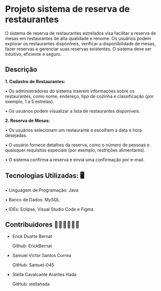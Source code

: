 # Projeto sistema de reserva de restaurantes
O sistema de reserva de restaurantes estrelados visa facilitar a reserva de mesas em restaurantes de alta qualidade e renome. Os usuários podem explorar os restaurantes disponíveis, verificar a disponibilidade de mesas, fazer reservas e gerenciar suas reservas existentes. O sistema deve ser intuitivo, eficiente e seguro.

## Descrição
**1.	Cadastro de Restaurantes:**

 •	Os administradores do sistema inserem informações sobre os restaurantes, como nome, endereço, tipo de cozinha e classificação (por exemplo, 1 a 5 estrelas).

 •	Os usuários podem visualizar a lista de restaurantes disponíveis.


**2.	Reserva de Mesas:**

 •	Os usuários selecionam um restaurante e escolhem a data e hora desejadas.

 •	O usuário fornece detalhes da reserva, como o número de pessoas e quaisquer requisitos especiais (por exemplo, restrições alimentares).

 •	O sistema confirma a reserva e envia uma confirmação por e-mail.


## Tecnologias Utilizadas: 🖥️

 •	Linguagem de Programação: Java 

 •	Banco de Dados: MySQL 

 •	IDEs: Eclipse, Visual Studio Code e Figma 
 


## Contribuidores 🧑‍💻👩‍💻🧑‍💻
- Erick Duarte Bernat

  Github: ErickBernat
- Samuel Victor Santos Correa

  GitHub: Samuel-045

- Stella Cavalcante Arantes Hada

  GitHub: stellahada
